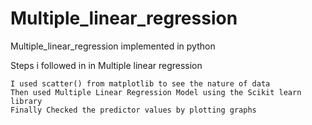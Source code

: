 # Multiple_linear_regression
Multiple_linear_regression implemented in python

Steps i followed in in Multiple linear regression


    I used scatter() from matplotlib to see the nature of data
    Then used Multiple Linear Regression Model using the Scikit learn library
    Finally Checked the predictor values by plotting graphs
